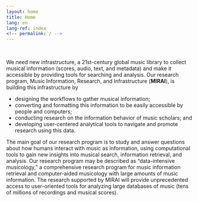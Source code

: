 ```yaml
---
layout: home
title: Home
lang: en
lang-ref: index
<!-- permalink: / -->
---
```


<br>

We need new infrastructure, a 21st-century global music library to collect musical information (scores, audio, text, and metadata) and make it accessible by providing tools for searching and analysis. Our research program, Music Information, Research, and Infrastructure (**MIRAI**), is building this infrastructure by

* designing the workflows to gather musical information;
* converting and formatting this information to be easily accessible by people and computers;
* conducting research on the information behavior of music scholars; and
* developing user-centered analytical tools to navigate and promote research using this data.

The main goal of our research program is to study and answer questions about how humans interact
with music as information, using computational tools to gain new insights into musical search, information retrieval, and analysis. Our research program may be described as “data-intensive musicology,” a comprehensive research program for music information retrieval and computer-aided musicology with large amounts of music information. The research supported by MIRAI will provide unprecedented access to user-oriented tools for analyzing large databases of music (tens of millions of recordings and musical scores).
